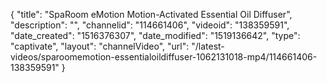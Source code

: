 {
    "title": "SpaRoom eMotion Motion-Activated Essential Oil Diffuser",
    "description": "",
    "channelid": "114661406",
    "videoid": "138359591",
    "date_created": "1516376307",
    "date_modified": "1519136642",
    "type": "captivate",
    "layout": "channelVideo",
    "url": "\/latest-videos\/sparoomemotion-essentialoildiffuser-1062131018-mp4\/114661406-138359591"
}